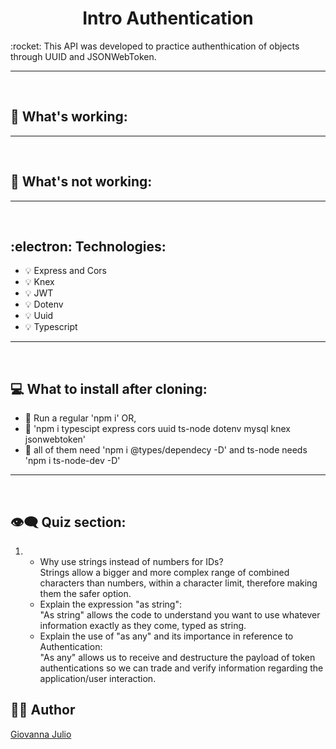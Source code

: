 <h1 align='center'><b>Intro Authentication</b></h1>
<p>:rocket: This API was developed to practice authenthication of objects through UUID and JSONWebToken.</p>
<hr>
<br/>

<h2>🔆 What's working:</h2>
<p></p>
<hr>
<br/>

<h2>🔅 What's not working:</h2>
<p></p>
<hr>
<br/>

<h2>:electron: Technologies:</h2>
<ul>
    <li>💡 Express and Cors</li>
    <li>💡 Knex</li>
    <li>💡 JWT</li>
    <li>💡 Dotenv</li>
    <li>💡 Uuid</li>
    <li>💡 Typescript</li>
</ul>
<hr>
<br/>

<h2>💻 What to install after cloning:</h2>
    <ul>
        <li>💽 Run a regular 'npm i' OR,</li>
        <li>💽 'npm i  typescipt express cors uuid ts-node dotenv mysql knex jsonwebtoken'</li>
        <li>💽 all of them need 'npm i @types/dependecy -D' and ts-node needs 'npm i ts-node-dev -D'</li>
    </ul>
<hr>
<br/>

<h2>👁️‍🗨️ Quiz section:</h2>
    <ol>
        <li>
            <ul>
                <li>Why use strings instead of numbers for IDs? 
                <br/>
                Strings allow a bigger and more complex range of combined characters than numbers, within a character limit, therefore making them the safer option.
                </li>
                <li>Explain the expression "as string":
                <br/>
                "As string" allows the code to understand you want to use whatever information exactly as they come, typed as string.
                </li>
                <li>Explain the use of "as any" and its importance in reference to Authentication:
                <br/>
                "As any" allows us to receive and destructure the payload of token authentications so we can trade and verify information regarding the application/user interaction.
                </li>
            </ul>
        </li>
    </ol>

<h2>👩‍💻 Author</h2>
<a href="https://github.com/giojulio">Giovanna Julio</a>